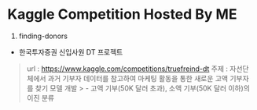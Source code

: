 # Kaggle Competition Hosted By ME

1. finding-donors 
  - 한국투자증권 신입사원 DT 프로젝트
  > url : https://www.kaggle.com/competitions/truefreind-dt
  > 주제 : 자선단체에서 과거 기부자 데이터를 참고하여 마케팅 활동을 통한 새로운 고액 기부자를 찾기 모델 개발
    > - 고액 기부(50K 달러 초과), 소액 기부(50K 달러 이하)의 이진 분류


